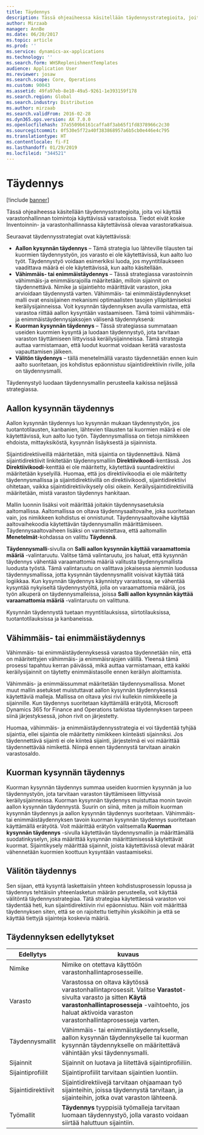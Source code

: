 ```yaml
---
title: Täydennys
description: Tässä ohjeaiheessa käsitellään täydennysstrategioita, joita voi käyttää varastonhallinnan toimintoja käyttävissä varastoissa.
author: Mirzaab
manager: AnnBe
ms.date: 06/20/2017
ms.topic: article
ms.prod: ''
ms.service: dynamics-ax-applications
ms.technology: ''
ms.search.form: WHSReplenishmentTemplates
audience: Application User
ms.reviewer: josaw
ms.search.scope: Core, Operations
ms.custom: 90043
ms.assetid: 49fa97eb-8e10-49a5-9261-1e393159f178
ms.search.region: Global
ms.search.industry: Distribution
ms.author: mirzaab
ms.search.validFrom: 2016-02-28
ms.dyn365.ops.version: AX 7.0.0
ms.openlocfilehash: 37a5509b6161caffa8f3ab65f1fd8378966c2c30
ms.sourcegitcommit: 0f530e5f72a40f383868957a6b5cb0e446e4c795
ms.translationtype: HT
ms.contentlocale: fi-FI
ms.lasthandoff: 01/29/2019
ms.locfileid: "344521"
---
```

# <a name="replenishment"></a>Täydennys

[!include [banner](../includes/banner.md)]

Tässä ohjeaiheessa käsitellään täydennysstrategioita, joita voi käyttää varastonhallinnan toimintoja käyttävissä varastoissa. Tiedot eivät koske Inventoinnin- ja varastonhallinnassa käytettävissä olevaa varastoratkaisua.

Seuraavat täydennysstrategiat ovat käytettävissä:

- **Aallon kysynnän täydennys** – Tämä strategia luo lähteville tilausten tai kuormien täydennystyön, jos varasto ei ole käytettävissä, kun aalto luo työt. Täydennystyö voidaan esimerkiksi luoda, jos myyntitilaukseen vaadittava määrä ei ole käytettävissä, kun aalto käsitellään.
- **Vähimmäis- tai enimmäistäydennys** – Tässä strategiassa varastoinnin vähimmäis-ja enimmäisrajoilla määritetään, milloin sijainnit on täydennettävä. Nimike ja sijaintiehto määrittävät varaston, joka arvioidaan täydennystä varten. Vähimmäis- tai enimmäistäydennykset malli ovat ensisijainen mekanismi optimaalisten tasojen ylläpitämiseksi keräilysijainneissa. Voit kysynnän täydennyksen avulla varmistaa, että varastoa riittää aallon kysyntään vastaamiseen. Tämä toimii vähimmäis- ja enimmäistäydennysjaksojen välisenä täydennyksenä:
- **Kuorman kysynnän täydennys** – Tässä strategiassa summataan useiden kuormien kysyntä ja luodaan täydennystyö, jota tarvitaan varaston täyttämiseen liittyvissä keräilysijainneissa. Tämä strategia auttaa varmistamaan, että luodut kuormat voidaan kerätä varastosta vapauttamisen jälkeen.
- **Välitön täydennys** – tällä menetelmällä varasto täydennetään ennen kuin aalto suoritetaan, jos kohdistus epäonnistuu sijaintidirektiivin riville, jolla on täydennysmalli. 

Täydennystyö luodaan täydennysmallin perusteella kaikissa neljässä strategiassa.

## <a name="wave-demand-replenishment"></a>Aallon kysynnän täydennys
Aallon kysynnän täydennys luo kysynnän mukaan täydennystyön, jos tuotantotilausten, kanbanien, lähtevien tilausten tai kuormien määrä ei ole käytettävissä, kun aalto luo työn. Täydennysmallissa on tietoja nimikkeen ehdoista, mittayksiköstä, kysynnän lisäyksestä ja sijainnista. 

Sijaintidirektiiveillä määritetään, mitä sijaintia on täydennettävä. Nämä sijaintidirektiivit linkitetään täydennysmalliin **Direktiivikoodi**-kentässä. Jos **Direktiivikoodi**-kenttää ei ole määritetty, käytettävä suuntadirektiivi määritetään kyselyillä. Huomaa, että jos direktiivikoodia ei ole määritetty täydennysmallissa ja sijaintidirektiivillä on direktiivikoodi, sijaintidirektiivi ohitetaan, vaikka sijaintidirektiivikysely olisi oikein. Keräilysijaintidirektiivillä määritetään, mistä varaston täydennys hankitaan. 

Mallin luonnin lisäksi voit määrittää joitakin täydennysasetuksia aaltomallissa. Aaltomallissa on oltava täydennysaaltovaihe, joka suoritetaan vain, jos nimikkeen kohdistus ei onnistunut. Täydennysaaltovaihe käyttää aaltovaihekoodia käytettävän täydennysmallin määrittämiseen. Täydennysaaltovaiheen lisäksi on varmistettava, että aaltomallin **Menetelmät**-kohdassa on valittu **Täydennä**. 

**Täydennysmalli**-sivulla on **Salli aallon kysynnän käyttää varaamattomia määriä** -valintaruutu. Valitse tämä valintaruutu, jos haluat, että kysynnän täydennys vähentää varaamattomia määriä valitusta täydennysmallista luodusta työstä. Tämä valintaruutu on valittava jokaisessa aiemmin luodussa täydennysmallissa, jotta kysynnän täydennysmallit voisivat käyttää tätä logiikkaa. Kun kysynnän täydennys käynnistyy varastossa, se vähentää kysyntää nykyiseltä täydennystyöltä, jolla on varaamattomia määriä, jos työn alkuperä on täydennysmalleissa, joissa **Salli aallon kysynnän käyttää varaamattomia määriä** -valintaruutu on valittuna.

Kysynnän täydennystä tuetaan myyntitilauksissa, siirtotilauksissa, tuotantotilauksissa ja kanbaneissa. 

## <a name="minmax-replenishment"></a>Vähimmäis- tai enimmäistäydennys
Vähimmäis- tai enimmäistäydennyksessä varastoa täydennetään niin, että on määritettyjen vähimmäis- ja enimmäisrajojen välillä. Yleensä tämä prosessi tapahtuu kerran päivässä, mikä auttaa varmistamaan, että kaikki keräilysijainnit on täytetty enimmäistasolle ennen keräilyn aloittamista. 

Vähimmäis- ja enimmäissummat määritetään täydennysmallissa. Monet muut mallin asetukset muistuttavat aallon kysynnän täydennyksessä käytettäviä malleja. Mallissa on oltava yksi rivi kullekin nimikkeelle ja sijainnille. Kun täydennys suoritetaan käyttämällä erätyötä, Microsoft Dynamics 365 for Finance and Operations tarkistaa täydennyksen tarpeen siinä järjestyksessä, johon rivit on järjestetty. 

Huomaa, vähimmäis- ja enimmäistäydennysstrategia ei voi täydentää tyhjää sijaintia, ellei sijaintia ole määritetty nimikkeen kiinteästi sijainniksi. Jos täydennettävä sijainti ei ole kiinteä sijainti, järjestelmä ei voi määrittää täydennettävää nimikettä. Niinpä ennen täydennystä tarvitaan ainakin varastosaldo.

## <a name="load-demand-replenishment"></a>Kuorman kysynnän täydennys
Kuorman kysynnän täydennys summaa useiden kuormien kysynnän ja luo täydennystyön, jota tarvitaan varaston täyttämiseen liittyvissä keräilysijainneissa. Kuorman kysynnän täydennys muistuttaa monin tavoin aallon kysynnän täydennystä. Suurin on siinä, miten ja milloin kuorman kysynnän täydennys ja aallon kysynnän täydennys suoritetaan. Vähimmäis- tai enimmäistäydennyksen tavoin kuorman kysynnän täydennys suoritetaan käyttämällä erätyötä. Voit määrittää erätyön valitsemalla **Kuorman kysynnän täydennys** -sivulla käytettävän täydennysmallin ja määrittämällä suodatinkyselyn, joka määrittää kysynnän määrittämisessä käytettävät kuormat. Sijaintikysely määrittää sijainnit, joista käytettävissä olevat määrät vähennetään kuormien koottuun kysyntään vastaamiseksi.

## <a name="immediate-replenishment"></a>Välitön täydennys
Sen sijaan, että kysyntä laskettaisiin yhteen kohdistusprosessin lopussa ja täydennys tehtäisiin yhteenlasketun määrän perusteella, voit käyttää välitöntä täydennysstrategiaa. Tätä strategiaa käytettäessä varaston voi täydentää heti, kun sijaintidirektiivin rivi epäonnistuu. Näin voit määrittää täydennyksen siten, että se on rajoitettu tiettyihin yksiköihin ja että se käyttää tiettyjä sijainteja koskevia määriä.

## <a name="replenishment-prerequisites"></a>Täydennyksen edellytykset

|      Edellytys       |                                                                                                                                kuvaus                                                                                                                                 |
|-------------------------|----------------------------------------------------------------------------------------------------------------------------------------------------------------------------------------------------------------------------------------------------------------------------|
|          Nimike           |                                                                                                        Nimike on otettava käyttöön varastonhallintaprosesseille.                                                                                                        |
|        Varasto        | Varastossa on oltava käytössä varastonhallintaprosessit. Valitse <strong>Varastot</strong>-sivulta varasto ja sitten <strong>Käytä varastonhallintaprosesseja</strong> -vaihtoehto, jos haluat aktivoida varaston varastonhallintaprosesseja varten. |
| Täydennysmallit |                                                                   Vähimmäis- tai enimmäistäydennykselle, aallon kysynnän täydennykselle tai kuorman kysynnän täydennykselle on määritettävä vähintään yksi täydennysmalli.                                                                   |
|        Sijainnit        |                                                                                                       Sijainnit on luotava ja liitettävä sijaintiprofiiliin.                                                                                                       |
|    Sijaintiprofiilit    |                                                                                                        Sijaintiprofiilit tarvitaan sijaintien luontiin.                                                                                                        |
|   Sijaintidirektiivit   |                                                       Sijaintidirektiivejä tarvitaan ohjaamaan työ sijainteihin, joissa täydennystä tarvitaan, ja sijainteihin, jotka ovat varaston lähteenä.                                                        |
|     Työmallit      |                                                   <strong>Täydennys</strong> tyyppisiä työmalleja tarvitaan luomaan täydennystyö, jolla varasto voidaan siirtää haluttuun sijaintiin.                                                    |

